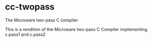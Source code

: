 # cc-twopass
The Microware two-pass C compiler

This is a rendition of the Microware two-pass C Compiler implementing c.pass1 and c.pass2
